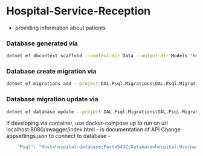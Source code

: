 # Hospital-Service-Reception
- providing information about patients


### Database generated via 
```bash
dotnet ef dbcontext scaffold --context-dir Data --output-dir Models "Host=localhost;Username=postgres;Password=postgres;Database=hospital" Npgsql.EntityFrameworkCore.PostgreSQL
```

### Database create migration via
```bash
dotnet ef migrations add --project DAL.Psql.Migrations\DAL.Psql.Migrations.csproj --startup-project reception\reception.csproj --context DataAccessLayer.Data.HospitalContext --configuration Debug Initial --output-dir ..\DAL.Psql.Migrations
```

### Database migration update via
```bash
dotnet ef database update --project DAL.Psql.Migrations\DAL.Psql.Migrations.csproj --startup-project reception\reception.csproj --context DataAccessLayer.Data.HospitalContext --configuration Debug 20241209183919_Initial
```

If developing via container, use docker-compose up to run
on url localhost:8080/swagger/index.html - is documentation of API
Change appsettings.json to connect to database - 
```bash
    "Psql": "Host=hospital-database;Port=5432;Database=hospital;Username=postgres;Password=postgres",
```